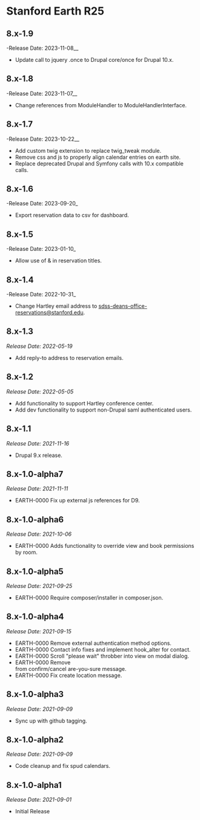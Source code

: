# Stanford Earth R25

8.x-1.9
-------------------------------------------------------------------------
-Release Date: 2023-11-08__

- Update call to jquery .once to Drupal core/once for Drupal 10.x.

8.x-1.8
-------------------------------------------------------------------------
-Release Date: 2023-11-07__

- Change references from ModuleHandler to ModuleHandlerInterface.

8.x-1.7
-------------------------------------------------------------------------
-Release Date: 2023-10-22__

- Add custom twig extension to replace twig_tweak module.
- Remove css and js to properly align calendar entries on earth site.
- Replace deprecated Drupal and Symfony calls with 10.x compatible calls.

8.x-1.6
-------------------------------------------------------------------------
-Release Date: 2023-09-20_

- Export reservation data to csv for dashboard.

8.x-1.5
-------------------------------------------------------------------------
-Release Date: 2023-01-10_

- Allow use of & in reservation titles.

8.x-1.4
-------------------------------------------------------------------------
-Release Date: 2022-10-31_

- Change Hartley email address to sdss-deans-office-reservations@stanford.edu.

8.x-1.3
-------------------------------------------------------------------------
_Release Date: 2022-05-19_

- Add reply-to address to reservation emails.

8.x-1.2
-------------------------------------------------------------------------
_Release Date: 2022-05-05_

- Add functionality to support Hartley conference center.
- Add dev functionality to support non-Drupal saml authenticated users.

8.x-1.1
-------------------------------------------------------------------------
_Release Date: 2021-11-16_

- Drupal 9.x release.

8.x-1.0-alpha7
-------------------------------------------------------------------------
_Release Date: 2021-11-11_

- EARTH-0000 Fix up external js references for D9.

8.x-1.0-alpha6
-------------------------------------------------------------------------
_Release Date: 2021-10-06_

- EARTH-0000 Adds functionality to override view and book permissions by room.

8.x-1.0-alpha5
-------------------------------------------------------------------------
_Release Date: 2021-09-25_

- EARTH-0000 Require composer/installer in composer.json.

8.x-1.0-alpha4
-------------------------------------------------------------------------
_Release Date: 2021-09-15_

- EARTH-0000 Remove external authentication method options.
- EARTH-0000 Contact info fixes and implement hook_alter for contact.
- EARTH-0000 Scroll "please wait" throbber into view on modal dialog.
- EARTH-0000 Remove <br /> from confirm/cancel are-you-sure message.
- EARTH-0000 Fix create location message.

8.x-1.0-alpha3
--------------------------------------------------------------------------------
_Release Date: 2021-09-09_

- Sync up with github tagging.

8.x-1.0-alpha2
--------------------------------------------------------------------------------
_Release Date: 2021-09-09_

- Code cleanup and fix spud calendars.

8.x-1.0-alpha1
--------------------------------------------------------------------------------
_Release Date: 2021-09-01_

- Initial Release
